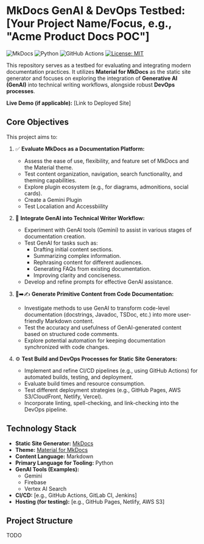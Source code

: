 # MkDocs GenAI & DevOps Testbed: [Your Project Name/Focus, e.g., "Acme Product Docs POC"]

![MkDocs](https://img.shields.io/badge/MkDocs-Material-blue?style=flat-square&logo=markdown)
![Python](https://img.shields.io/badge/Python-3.7%2B-blue?style=flat-square&logo=python)
![GitHub Actions](https://img.shields.io/github/actions/workflow/status/[your-github-username]/[your-repo-name]/[your-workflow-file.yml]?branch=main&style=flat-square&logo=githubactions)
[![License: MIT](https://img.shields.io/badge/License-MIT-yellow.svg?style=flat-square)](https://opensource.org/licenses/MIT)
<!-- Add other relevant badges: e.g., deployment status if you have one -->

This repository serves as a testbed for evaluating and integrating modern documentation practices. It utilizes **Material for MkDocs** as the static site generator and focuses on exploring the integration of **Generative AI (GenAI)** into technical writing workflows, alongside robust **DevOps processes**.

**Live Demo (if applicable):** [Link to Deployed Site]

## Core Objectives

This project aims to:

1.  ✅ **Evaluate MkDocs as a Documentation Platform:**
    *   Assess the ease of use, flexibility, and feature set of MkDocs and the Material theme.
    *   Test content organization, navigation, search functionality, and theming capabilities.
    *   Explore plugin ecosystem (e.g., for diagrams, admonitions, social cards).
    *   Create a Gemini Plugin
    *   Test Localiation and Accessbiility

2.  🤖 **Integrate GenAI into Technical Writer Workflow:**
    *   Experiment with GenAI tools (Gemini) to assist in various stages of documentation creation.
    *   Test GenAI for tasks such as:
        *   Drafting initial content sections.
        *   Summarizing complex information.
        *   Rephrasing content for different audiences.
        *   Generating FAQs from existing documentation.
        *   Improving clarity and conciseness.
    *   Develop and refine prompts for effective GenAI assistance.

3.  📄➡️✍️ **Generate Primitive Content from Code Documentation:**
    *   Investigate methods to use GenAI to transform code-level documentation (docstrings, Javadoc, TSDoc, etc.) into more user-friendly Markdown content.
    *   Test the accuracy and usefulness of GenAI-generated content based on structured code comments.
    *   Explore potential automation for keeping documentation synchronized with code changes.

4.  ⚙️ **Test Build and DevOps Processes for Static Site Generators:**
    *   Implement and refine CI/CD pipelines (e.g., using GitHub Actions) for automated builds, testing, and deployment.
    *   Evaluate build times and resource consumption.
    *   Test different deployment strategies (e.g., GitHub Pages, AWS S3/CloudFront, Netlify, Vercel).
    *   Incorporate linting, spell-checking, and link-checking into the DevOps pipeline.

## Technology Stack

*   **Static Site Generator:** [MkDocs](https://www.mkdocs.org/)
*   **Theme:** [Material for MkDocs](https://squidfunk.github.io/mkdocs-material/)
*   **Content Language:** Markdown
*   **Primary Language for Tooling:** Python
*   **GenAI Tools (Examples):**
    *   Gemini
    *   Firebase
    *   Vertex AI Search
*   **CI/CD:** [e.g., GitHub Actions, GitLab CI, Jenkins]
*   **Hosting (for testing):** [e.g., GitHub Pages, Netlify, AWS S3]

## Project Structure
TODO
